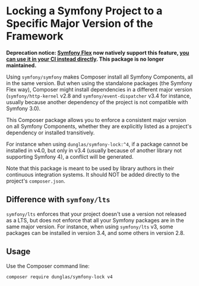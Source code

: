 Locking a Symfony Project to a Specific Major Version of the Framework
======================================================================

**Deprecation notice: [Symfony Flex](https://github.com/symfony/flex) now natively support this feature, [you can use it in your CI instead directly](https://github.com/symfony/flex/pull/409#issuecomment-412794585). This package is no longer maintained.**

Using `symfony/symfony` makes Composer install all Symfony Components, all in
the same version. But when using the standalone packages (the Symfony Flex way),
Composer might install dependencies in a different major version (`symfony/http-kernel`
v2.8 and `symfony/event-dispatcher` v3.4 for instance, usually because another
dependency of the project is not compatible with Symfony 3.0).

This Composer package allows you to enforce a consistent major version on all
Symfony Components, whether they are explicitly listed as a project's
dependency or installed transitively.

For instance when using `dunglas/symfony-lock:^4`, if a package cannot be installed
in v4.0, but only in v3.4 (usually because of another library not supporting Symfony
4), a conflict will be generated.

Note that this package is meant to be used by library authors in their continuous
integration systems. It should NOT be added directly to the project's
`composer.json`.


Difference with `symfony/lts`
-----------------------------

`symfony/lts` enforces that your project doesn't use a version not released
as a LTS, but does not enforce that all your Symfony packages are in the same
major version. For instance, when using `symfony/lts` v3, some packages
can be installed in version 3.4, and some others in version 2.8.

Usage
-----

Use the Composer command line:

```bash
composer require dunglas/symfony-lock v4
```
